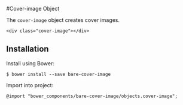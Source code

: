 #Cover-image Object

The `cover-image` object creates cover images.

	<div class="cover-image"></div>

## Installation

Install using Bower:

	$ bower install --save bare-cover-image

Import into project:

	@import "bower_components/bare-cover-image/objects.cover-image";

